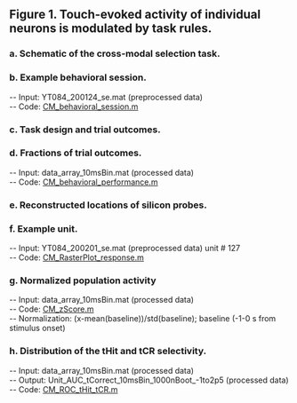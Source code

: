 
## Figure 1. Touch-evoked activity of individual neurons is modulated by task rules.
### a.	Schematic of the cross-modal selection task.
### b.	Example behavioral session.
  -- Input: YT084_200124_se.mat (preprocessed data)\
  -- Code: [CM_behavioral_session.m](CM_behavioral_session.m)
### c.	Task design and trial outcomes.
### d.	Fractions of trial outcomes.
  -- Input: data_array_10msBin.mat (processed data)\
  -- Code: [CM_behavioral_performance.m](CM_behavioral_performance.m)
### e.	Reconstructed locations of silicon probes.
### f.	Example unit.
  -- Input: YT084_200201_se.mat (preprocessed data) unit # 127\
  -- Code: [CM_RasterPlot_response.m](CM_RasterPlot_response.m)
### g.	Normalized population activity
  -- Input: data_array_10msBin.mat (processed data)\
  -- Code: [CM_zScore.m](CM_zScore.m)\
  -- Normalization: (x-mean(baseline))/std(baseline); baseline (-1-0 s from stimulus onset)
### h.	Distribution of the tHit and tCR selectivity.
  -- Input: data_array_10msBin.mat (processed data)\
  -- Output: Unit_AUC_tCorrect_10msBin_1000nBoot_-1to2p5 (processed data)\
  -- Code: [CM_ROC_tHit_tCR.m](CM_ROC_tHit_tCR.m)
